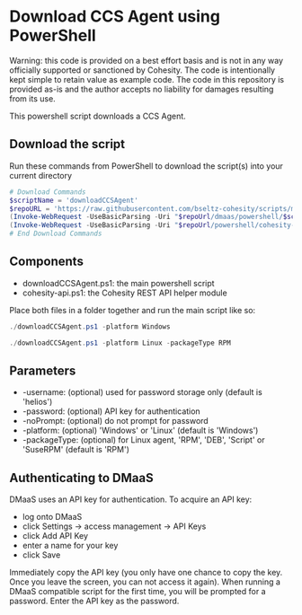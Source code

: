 # Download CCS Agent using PowerShell

Warning: this code is provided on a best effort basis and is not in any way officially supported or sanctioned by Cohesity. The code is intentionally kept simple to retain value as example code. The code in this repository is provided as-is and the author accepts no liability for damages resulting from its use.

This powershell script downloads a CCS Agent.

## Download the script

Run these commands from PowerShell to download the script(s) into your current directory

```powershell
# Download Commands
$scriptName = 'downloadCCSAgent'
$repoURL = 'https://raw.githubusercontent.com/bseltz-cohesity/scripts/master'
(Invoke-WebRequest -UseBasicParsing -Uri "$repoUrl/dmaas/powershell/$scriptName/$scriptName.ps1").content | Out-File "$scriptName.ps1"; (Get-Content "$scriptName.ps1") | Set-Content "$scriptName.ps1"
(Invoke-WebRequest -UseBasicParsing -Uri "$repoUrl/powershell/cohesity-api/cohesity-api.ps1").content | Out-File cohesity-api.ps1; (Get-Content cohesity-api.ps1) | Set-Content cohesity-api.ps1
# End Download Commands
```

## Components

* downloadCCSAgent.ps1: the main powershell script
* cohesity-api.ps1: the Cohesity REST API helper module

Place both files in a folder together and run the main script like so:

```powershell
./downloadCCSAgent.ps1 -platform Windows
```

```powershell
./downloadCCSAgent.ps1 -platform Linux -packageType RPM
```

## Parameters

* -username: (optional) used for password storage only (default is 'helios')
* -password: (optional) API key for authentication
* -noPrompt: (optional) do not prompt for password
* -platform: (optional) 'Windows' or 'Linux' (default is 'Windows')
* -packageType: (optional) for Linux agent, 'RPM', 'DEB', 'Script' or 'SuseRPM' (default is 'RPM')

## Authenticating to DMaaS

DMaaS uses an API key for authentication. To acquire an API key:

* log onto DMaaS
* click Settings -> access management -> API Keys
* click Add API Key
* enter a name for your key
* click Save

Immediately copy the API key (you only have one chance to copy the key. Once you leave the screen, you can not access it again). When running a DMaaS compatible script for the first time, you will be prompted for a password. Enter the API key as the password.
